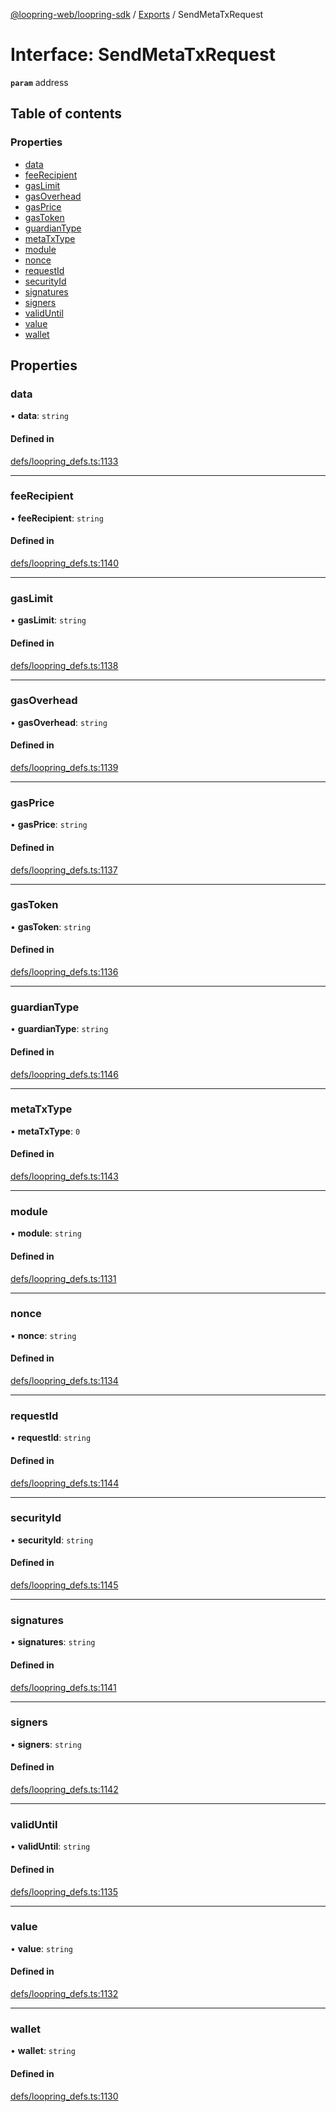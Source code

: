 [@loopring-web/loopring-sdk](../README.md) / [Exports](../modules.md) / SendMetaTxRequest

# Interface: SendMetaTxRequest

**`param`** address

## Table of contents

### Properties

- [data](SendMetaTxRequest.md#data)
- [feeRecipient](SendMetaTxRequest.md#feerecipient)
- [gasLimit](SendMetaTxRequest.md#gaslimit)
- [gasOverhead](SendMetaTxRequest.md#gasoverhead)
- [gasPrice](SendMetaTxRequest.md#gasprice)
- [gasToken](SendMetaTxRequest.md#gastoken)
- [guardianType](SendMetaTxRequest.md#guardiantype)
- [metaTxType](SendMetaTxRequest.md#metatxtype)
- [module](SendMetaTxRequest.md#module)
- [nonce](SendMetaTxRequest.md#nonce)
- [requestId](SendMetaTxRequest.md#requestid)
- [securityId](SendMetaTxRequest.md#securityid)
- [signatures](SendMetaTxRequest.md#signatures)
- [signers](SendMetaTxRequest.md#signers)
- [validUntil](SendMetaTxRequest.md#validuntil)
- [value](SendMetaTxRequest.md#value)
- [wallet](SendMetaTxRequest.md#wallet)

## Properties

### data

• **data**: `string`

#### Defined in

[defs/loopring_defs.ts:1133](https://github.com/Loopring/loopring_sdk/blob/c031084/src/defs/loopring_defs.ts#L1133)

___

### feeRecipient

• **feeRecipient**: `string`

#### Defined in

[defs/loopring_defs.ts:1140](https://github.com/Loopring/loopring_sdk/blob/c031084/src/defs/loopring_defs.ts#L1140)

___

### gasLimit

• **gasLimit**: `string`

#### Defined in

[defs/loopring_defs.ts:1138](https://github.com/Loopring/loopring_sdk/blob/c031084/src/defs/loopring_defs.ts#L1138)

___

### gasOverhead

• **gasOverhead**: `string`

#### Defined in

[defs/loopring_defs.ts:1139](https://github.com/Loopring/loopring_sdk/blob/c031084/src/defs/loopring_defs.ts#L1139)

___

### gasPrice

• **gasPrice**: `string`

#### Defined in

[defs/loopring_defs.ts:1137](https://github.com/Loopring/loopring_sdk/blob/c031084/src/defs/loopring_defs.ts#L1137)

___

### gasToken

• **gasToken**: `string`

#### Defined in

[defs/loopring_defs.ts:1136](https://github.com/Loopring/loopring_sdk/blob/c031084/src/defs/loopring_defs.ts#L1136)

___

### guardianType

• **guardianType**: `string`

#### Defined in

[defs/loopring_defs.ts:1146](https://github.com/Loopring/loopring_sdk/blob/c031084/src/defs/loopring_defs.ts#L1146)

___

### metaTxType

• **metaTxType**: ``0``

#### Defined in

[defs/loopring_defs.ts:1143](https://github.com/Loopring/loopring_sdk/blob/c031084/src/defs/loopring_defs.ts#L1143)

___

### module

• **module**: `string`

#### Defined in

[defs/loopring_defs.ts:1131](https://github.com/Loopring/loopring_sdk/blob/c031084/src/defs/loopring_defs.ts#L1131)

___

### nonce

• **nonce**: `string`

#### Defined in

[defs/loopring_defs.ts:1134](https://github.com/Loopring/loopring_sdk/blob/c031084/src/defs/loopring_defs.ts#L1134)

___

### requestId

• **requestId**: `string`

#### Defined in

[defs/loopring_defs.ts:1144](https://github.com/Loopring/loopring_sdk/blob/c031084/src/defs/loopring_defs.ts#L1144)

___

### securityId

• **securityId**: `string`

#### Defined in

[defs/loopring_defs.ts:1145](https://github.com/Loopring/loopring_sdk/blob/c031084/src/defs/loopring_defs.ts#L1145)

___

### signatures

• **signatures**: `string`

#### Defined in

[defs/loopring_defs.ts:1141](https://github.com/Loopring/loopring_sdk/blob/c031084/src/defs/loopring_defs.ts#L1141)

___

### signers

• **signers**: `string`

#### Defined in

[defs/loopring_defs.ts:1142](https://github.com/Loopring/loopring_sdk/blob/c031084/src/defs/loopring_defs.ts#L1142)

___

### validUntil

• **validUntil**: `string`

#### Defined in

[defs/loopring_defs.ts:1135](https://github.com/Loopring/loopring_sdk/blob/c031084/src/defs/loopring_defs.ts#L1135)

___

### value

• **value**: `string`

#### Defined in

[defs/loopring_defs.ts:1132](https://github.com/Loopring/loopring_sdk/blob/c031084/src/defs/loopring_defs.ts#L1132)

___

### wallet

• **wallet**: `string`

#### Defined in

[defs/loopring_defs.ts:1130](https://github.com/Loopring/loopring_sdk/blob/c031084/src/defs/loopring_defs.ts#L1130)
